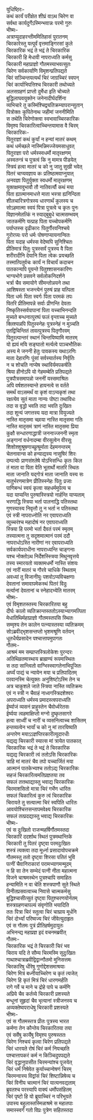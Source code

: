 युधिष्ठिरः-   
कथं कार्यं परीक्षेत शीघ्रं वाऽथ चिरेण वा  
सर्वथा कार्यदुर्गेऽस्मिन्भवान्नः परमो गुरुः  
भीष्मः-   
अत्राप्युदाहरन्तीममितिहासं पुरातनम्  
चिरकारेस्तु यत्पूर्वं वृत्तमाङ्गिरसां कुले  
चिरकारिक भद्रं ते भद्रं ते चिरकारिक  
चिरकारी हि मेधावी नापराध्यति कर्मसु  
चिरकारी महाप्राज्ञो गौतमस्याभवत्सुतः  
चिरेण सर्वकार्याणि विमृशन्प्रतिपद्यते  
चिरं सञ्चिन्तयत्यर्थं चिरं जाग्रच्चिरं स्वपन्  
चिरं कार्याभिपत्तिश्च चिरकारी तथोच्यते  
अलसग्रहणं प्राप्तो दुर्मेधा इति चोच्यते  
बुद्धिलाघवयुक्तेन जनेनादीर्घदर्शिना  
व्यभिचारे तु कस्मिंश्चिद्व्यतिक्रम्यापरान्सुतान्  
पित्रोक्तः कुपितेनाथ जहीमां जननीमिति  
स तथेति चिरेणोक्त्वा स्वभावाच्चिरकारिकः  
विमृश्य चिरकारित्वाच्चिन्तयामास वै चिरम्  
चिरकारिकः-  
पितुराज्ञां कथं कुर्यां न हन्यां मातरं कथम्  
कथं धर्मच्छले नास्मिन्निमज्जेयमसाधुवत्  
पितुराज्ञा परो धर्मस्स्वधर्मो मातृरक्षणम्  
अस्वतन्त्रं च पुत्रत्वं कि नु मामत्र पीडयेत्  
स्त्रियं हत्वा मातरं च को नु जातु सुखी भवेत्  
पितरं चाप्यवज्ञाय कः प्रतिष्ठामवाप्नुयात्  
अनवज्ञा पितुर्युक्ता स्वधर्मो मातृरक्षणम्  
युक्तक्षमावुभावौ तौ नातिवर्त्यौ कथं मया  
पिता ह्यात्मानमाधत्ते माता भस्त्रा ह्यनिन्दिता  
शीलचारित्रगोत्रस्य धारणार्थं कुलस्य च  
सोऽहमात्मा स्वयं पित्रा पुत्रत्वे च कृतः पुनः  
विज्ञानमेतत्किं न स्याद्बुबुधे चात्मसम्भवम्  
जातकर्मणि यत्प्राह पिता यच्चोपकर्मणि  
पर्याप्तस्स दृढीकारः पितुर्गौरवनिश्चये  
गुरोरग्र्यः परो धर्मः पोषणाप्यायनान्वितः  
पिता यदाह धर्मस्स वेदेष्वपि सुनिश्चितः  
प्रीतिमात्रं पितुः पुत्रस्सर्वं पुत्रस्य वै पिता  
शरीरादीनि देयानि पिता त्वेकः प्रयच्छति  
तस्मात्पितुर्वचः कार्यं न विचार्यं कदाचन  
पातकान्यपि पूयन्ते पितुश्शासनकारिणः  
भाग्यभोगे प्रसवने सर्वलोकनिदर्शने  
भर्त्रा चैव समायोगे सीमन्तोन्नयने तथा  
आशिषस्ता भजन्त्येनं पुरुषं प्राह यत्पिता  
पिता धर्मः पिता स्वर्गः पिता परमकं तपः  
पितरि प्रीतिमापन्ने सर्वाः प्रीणन्ति देवताः  
निष्कृतिस्सर्वपापानां पिता यच्चाभिनन्दति  
मुच्यते बन्धनात्पुरष्पं फलं वृन्ताच्च मुच्यते  
क्लिश्यन्नपि पितुस्स्नेहः पुत्रस्नेहं न मुञ्चति  
एतद्विचिन्तितं तावत्पुत्रस्य पितृगौरवम्  
पितुरल्पान्तरं स्थानं चिन्तयिष्यामि मातरम्  
यो ह्ययं मयि सङ्घातो मर्त्यत्वे पाञ्चभौतिकः  
अस्य मे जननी हेतुः पावकस्य यथाऽरणिः  
माता देहारणिः पुंसां सर्वस्यार्तस्य निर्वृतिः  
न च शोचति नाप्येष स्थाविर्यमपकर्षति  
श्रिया हीनोऽपि यो गेहमम्बेति प्रतिपद्यते  
पुत्रपौत्रसमापन्नो जननीं यस्समाश्रितः  
अपि वर्षशतस्यान्ते हायनत्वे स वर्तते  
समर्थं वाऽसमर्थं वा कृशं वाऽप्यकृशं तथा  
रक्षत्येव सुतं माता नान्यः पोष्टा तथाविधः  
तदा स वृद्धो भवति तदा भवति दुःखितः  
तदा शून्यं जगत्तस्य यदा मात्रा वियुज्यते  
नास्ति मातृसमा च्छाया नास्ति मातृसमा गतिः  
नास्ति मातृसमं त्राणं नास्ति मातृसमा प्रिया  
कुक्षौ सन्धारणाद्धात्री जननाज्जननी स्मृता  
अङ्गानां वर्धनादम्बा वीरसूत्वेन वीरसूः  
शिशोश्शुश्रूषणाच्छुश्रूर्माता देहमनन्तरम्  
चेतनावान्स को हन्याद्यस्य नासुषिरं शिरः  
दम्पत्योः प्राणसंश्लेषे योऽभिसन्धिः कृतः किल  
तं माता वा पिता वेति भूतार्थो मातरि स्थितः  
माता जानाति यद्गोत्रं माता जानाति यस्य सः  
मातुर्भरणमात्रेण प्रीतिस्स्नेहः पितुः प्रजाः  
पाणिबन्धं स्वयं कृत्वा सहधर्ममुपेत्य च  
यदा याप्यन्ति पुरुषास्स्त्रियो नार्हन्ति याप्यताम्  
भरणाद्धि स्त्रिया भर्ता पालनाद्धि पतिस्तथा  
गुणस्यास्य निवृत्तौ तु न भर्ता न पतिस्तथा  
एवं स्त्री नापराध्नोति नर एवापराध्यति  
व्युच्चरंश्च महादोषं नर एवापराध्यति  
स्त्रिया हि परमो भर्ता दैवतं परमं स्मृतम्  
तस्यात्मना तु सदृशमात्मानं परमं ददौ  
नापराधोऽस्ति नारीणां नर एवापराध्यति  
सर्वकार्यपराधीना नापराध्यन्ति चाङ्गनाः  
यश्च नोक्तोऽथ निर्देशस्स्त्रिया मिथुनवृत्तये  
तस्य स्मारयतो व्यक्तमधर्मो नास्ति संशयः  
एवं नारीं मातरं च गौरवे चाधिके स्थिताम्  
अवध्यां तु विजानीयुः पशवोऽप्यविचक्षणाः  
देवतानां समावापमेकस्थं पितरं विदुः  
मर्त्यानां देवतानां च स्नेहादभ्येति मातरम्  
भीष्मः-  
एवं विमृशतस्तस्य चिरकारितया बहु  
दीर्घः कालो व्यतिक्रान्तस्ततोऽस्याभ्यागमत्पिता  
मेधातिथिर्महाप्राज्ञो गौतमस्तपसि स्थितः  
सम्मृश्य तेन कालेन पत्न्यास्तस्या व्यतिक्रमम्  
सोऽब्रवीद्भृशसन्तप्तो भृशमश्रूणि वर्तयन्  
धूतधैर्यप्रसादेन पश्चात्तापमुपागतः  
गौतमः-  
आश्रमं मम सम्प्राप्तस्त्रिलोकेशः पुरन्दरः  
अतिथिव्रतमास्थाय ब्राह्मण्यं रूपमास्थितः  
स तदा सान्त्वितो वाग्भिस्स्वागतेनाभिपूजितः  
अर्घ्यं पाद्यं च न्यायेन मया च प्रतिपादितम्  
परवानस्मि चेत्युक्तः अनुशिष्टोऽस्मि तेन च  
अत्र चाकुशले जाते स्त्रिया नास्ति व्यतिक्रमः  
एवं न स्त्री न चैवाहं नाध्वगस्त्रिदशेश्वरः  
अपराध्यति धर्मस्य प्रमादस्त्वपराध्यति  
ईर्ष्याजं व्यसनं प्राहुस्तेन चैवोर्ध्वरेतसः  
ईर्ष्यया त्वहमाक्षिप्तो मग्नो दुष्कृतसागरे  
हत्वा साध्वीं च नारीं च व्यसनित्वाच्च शासितम्  
हन्तव्यत्वेन भार्यां च को नु मां तारयिष्यति  
अन्तरेण मयाऽऽज्ञप्तिरकारीत्युदारधीः  
यद्यद्य चिरकारी स्यात्स मां त्रायेत पातकात्  
चिरकारिक भद्रं ते भद्रं ते चिरकारिक  
यद्यद्य चिरकारी त्वं ततोऽसि चिरकारिकः  
त्राहि मां मातरं चैव तपो यच्चार्जितं मया  
आत्मानं पातकेभ्यश्च ततोऽद्य चिरकारिकः  
सहजं चिरकारित्वमतिप्रज्ञतया तव  
सफलं तत्तथाद्यास्तु भवाद्य चिरकारिकः  
चिरमाशसितो मात्रा चिरं गर्भेण धारितः  
सफलं चिकारित्वं कुरु त्वं चिरकारिक  
चिरायते तु सत्यात्मा चिरं स्वपिति धारितः  
आवयोश्चित्तसन्तापमवेक्ष्य चिरकारिक  
सफलं तत्प्रदद्यास्तु भवाद्य चिरकारिकः  
भीष्मः-   
एवं स दुःखितो राजन्महर्षिर्गौतमस्तदा  
चिरकारिं ददर्शाथ स्थितं पुत्रमथान्तिके  
चिरकारी तु पितरं दृष्ट्वा परमदुःखितः  
शस्त्रं त्यक्त्वा तदा मूर्ध्ना प्रसादायोपचक्रमे  
गौतमस्तु ततो दृष्ट्वा शिरसा पतितं भुवि  
पत्नीं चैवानिराकारां परामभ्यागमन्मुदम्  
न हि सा तेन सम्भेदं पत्नी नीता महात्मना  
विजने चाश्रमस्थेन पुत्रश्चापि समाहितः  
हन्यामिति न वा चेति शस्त्रपाणौ सुते स्थिते  
विनीतप्रसवत्वाच्च निवासे चात्मकर्मसु  
बुद्धिश्चासीत्सुतं दृष्ट्वा पितुश्चरणयोर्नतम्  
शस्त्रग्रहणचापल्यं संवृणोति भयादिति  
ततः पित्रा चिरं स्तुत्वा चिरं चाघ्राय मूर्धनि  
चिरं दोर्भ्यां परिष्वज्य चिरं जीवेत्युदाहृतः  
एवं स गौतमः पुत्रं प्रीतिहर्षमुदायुतः  
अभिनन्द्य महाप्रज्ञ इदं वचनमब्रवीत्  
गौतमः-  
चिरकारिक भद्रं ते चिरकारी चिरं भव  
चिराय यदि ते सौम्य चिरमस्मि सुदुःखितः  
गाथाश्चात्राब्रवीद्विद्वान्गौतमो मुनिसत्तमः  
चिरकारिषु धीरेषु गुणोद्देशसमाश्रयाः  
चिरेण मित्रं बध्नीयाच्चिरेण च कृतं त्यजेत्  
चिरेण हि कृतं मित्रं चिरं धारणमर्हति  
रागे गर्वे च माने च द्रोहे पापे च कर्मणि  
अप्रिये चैव कर्तव्ये चिरकारी प्रशस्यते  
बन्धूनां सुहृदां चैव भृत्यानां स्त्रीजनस्य च  
अव्यक्तेष्वपराधेषु चिरकारी प्रशस्यते  
भीष्मः-  
एवं स गौतमस्तत्र प्रीतः पुत्रस्य भारत  
कर्मणा तेन कौन्तेय चिरकारितया तया  
एवं सर्वेषु कार्येषु विमृश्य पुरुषस्ततः  
चिरेण निश्चयं कृत्वा चिरेण प्रतिपद्यते  
चिरं धारयते रोषं चिरं कर्म नियच्छति  
पश्चात्तापकरं कर्म न किञ्चिदुपपद्यते  
चिरं वृद्धानुपासीत चिरमन्यांश्च पूजयेत्  
चिरं धर्मं निषेवेत कुर्याच्चान्वेषणं चिरम्  
चिरमन्वास्य विद्वांसं चिरं शिष्टान्निषेव्य च  
चिरं विनीय चात्मानं चिरं यात्यनवद्यताम्  
ब्रुवतश्च परस्यापि वाक्यं धर्मोपसंहितम्  
चिरं पृष्टो हि यो ब्रूयाच्चिरं न परिभूयते  
उपास्य बहुलास्तस्मिन्नाश्रमे स महातपाः  
समास्स्वर्गं गतो विप्रः पुत्रेण सहितस्तदा   
